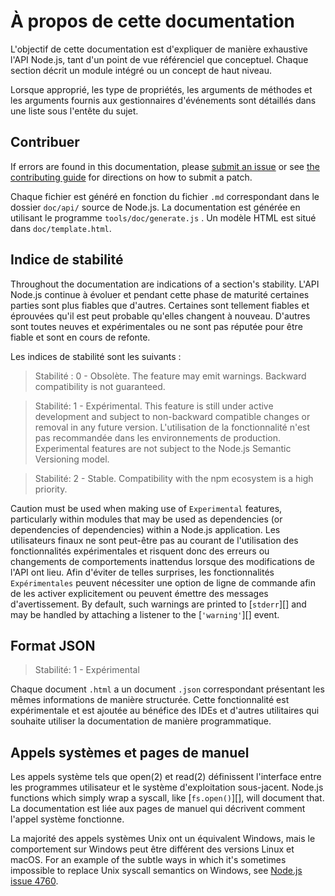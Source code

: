 # À propos de cette documentation

<!--introduced_in=v0.10.0-->

<!-- type=misc -->

L'objectif de cette documentation est d'expliquer de manière exhaustive l'API Node.js, tant d'un point de vue référenciel que conceptuel. Chaque section décrit un module intégré ou un concept de haut niveau.

Lorsque approprié, les type de propriétés, les arguments de méthodes et les arguments fournis aux gestionnaires d'événements sont détaillés dans une liste sous l'entête du sujet.

## Contribuer

If errors are found in this documentation, please [submit an issue](https://github.com/nodejs/node/issues/new) or see [the contributing guide](https://github.com/nodejs/node/blob/master/CONTRIBUTING.md) for directions on how to submit a patch.

Chaque fichier est généré en fonction du fichier `.md` correspondant dans le dossier `doc/api/` source de Node.js. La documentation est générée en utilisant le programme `tools/doc/generate.js` . Un modèle HTML est situé dans `doc/template.html`.

## Indice de stabilité

<!--type=misc-->

Throughout the documentation are indications of a section's stability. L'API Node.js continue à évoluer et pendant cette phase de maturité certaines parties sont plus fiables que d'autres. Certaines sont tellement fiables et éprouvées qu'il est peut probable qu'elles changent à nouveau. D'autres sont toutes neuves et expérimentales ou ne sont pas réputée pour être fiable et sont en cours de refonte.

Les indices de stabilité sont les suivants :

> Stabilité : 0 - Obsolète. The feature may emit warnings. Backward compatibility is not guaranteed.

<!-- separator -->

> Stabilité: 1 - Expérimental. This feature is still under active development and subject to non-backward compatible changes or removal in any future version. L'utilisation de la fonctionnalité n'est pas recommandée dans les environnements de production. Experimental features are not subject to the Node.js Semantic Versioning model.

<!-- separator -->

> Stabilité: 2 - Stable. Compatibility with the npm ecosystem is a high priority.

Caution must be used when making use of `Experimental` features, particularly within modules that may be used as dependencies (or dependencies of dependencies) within a Node.js application. Les utilisateurs finaux ne sont peut-être pas au courant de l'utilisation des fonctionnalités expérimentales et risquent donc des erreurs ou changements de comportements inattendus lorsque des modifications de l'API ont lieu. Afin d'éviter de telles surprises, les fonctionnalités `Expérimentales` peuvent nécessiter une option de ligne de commande afin de les activer explicitement ou peuvent émettre des messages d'avertissement. By default, such warnings are printed to [`stderr`][] and may be handled by attaching a listener to the [`'warning'`][] event.

## Format JSON

<!-- YAML
added: v0.6.12
-->

> Stabilité: 1 - Expérimental

Chaque document `.html` a un document `.json` correspondant présentant les mêmes informations de manière structurée. Cette fonctionnalité est expérimentale et est ajoutée au bénéfice des IDEs et d'autres utilitaires qui souhaite utiliser la documentation de manière programmatique.

## Appels systèmes et pages de manuel

Les appels système tels que open(2) et read(2) définissent l'interface entre les programmes utilisateur et le système d'exploitation sous-jacent. Node.js functions which simply wrap a syscall, like [`fs.open()`][], will document that. La documentation est liée aux pages de manuel qui décrivent comment l'appel système fonctionne.

La majorité des appels systèmes Unix ont un équivalent Windows, mais le comportement sur Windows peut être différent des versions Linux et macOS. For an example of the subtle ways in which it's sometimes impossible to replace Unix syscall semantics on Windows, see [Node.js issue 4760](https://github.com/nodejs/node/issues/4760).